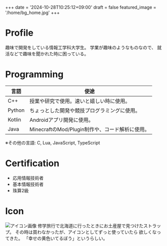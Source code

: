 +++
date = '2024-10-28T10:25:12+09:00'
draft = false
featured_image = '/home/bg_home.jpg'
+++

# Profile
趣味で開発をしている情報工学科大学生。
学業が趣味のようなものなので、
就活などで趣味を聞かれた時に困っている。


# Programming
|言語|使途|
|-|-|
|C++|授業や研究で使用。速いと嬉しい時に使用。|
|Python|ちょっとした開発や競技プログラミングに使用。|
|Kotlin|Androidアプリ開発に使用。|
|Java|MinecraftのMod/Plugin制作や、コード解析に使用。|

※その他の言語: C, Lua, JavaScript, TypeScript

# Certification
- 応用情報技術者
- 基本情報技術者
- 珠算2級


# Icon
![アイコン画像](/home/icon.png)
修学旅行で北海道に行ったときにお土産屋で見つけたストラップ。
その時は買わなかったが、アイコンとしてずっと使っていたら
欲しくなってきた。
「幸せの黄色いてるぼう」というらしい。

